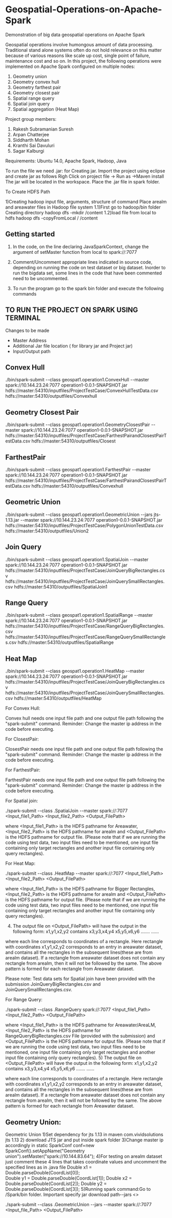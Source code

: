 # Geospatial-Operations-on-Apache-Spark
Demonstration of big data geospatial operations on Apache Spark

Geospatial operations involve humongous amount of data processing. Traditional stand alone systems often do not hold relevance on this matter because of various reasons like scale up cost, single point of failure, maintenance cost and so on. In this project, the following operations were implemented on Apache Spark configured on multiple nodes:

1) Geometry union
2) Geometry convex hull
3) Geometry farthest pair
4) Geometry closest pair
5) Spatial range query
6) Spatial join query
7) Spatial aggregation (Heat Map)

Project group members:

1) Rakesh Subramanian Suresh 
2) Arpan Chatterjee 
3) Siddharth Mohan
4) Kranthi Sai Davuluri
5) Sagar Kalburgi

Requirements:
Ubuntu 14.0, Apache Spark, Hadoop, Java

To run the file we need .jar:
for Creating jar. Import the project using eclipse and create jar as follows
Righ Click on project file -> Run as ->Maven install
The jar will be located in the workspace. Place the .jar file in spark folder.

To Create HDFS Path

1)Creating hadoop input file, arguments, structure of command
Place arealm and areawater files in Hadoop file system
1.1)First go to hadoop/bin folder
Creating directory
hadoop dfs -mkdir /content
1.2)load file from local to hdfs
hadoop dfs -copyFromLocal /<File path> /content



Getting started
-----------------------------------

1) In the code, on the line declaring JavaSparkContext, change the argument of setMaster function from local to spark://<Master IP address>:7077

2) Comment/Uncomment appropriate lines indicated in source code, depending on running the code on test dataset or big dataset.
    Inorder to run the bigdata set, some lines in the code that have been commented need to be uncommented.

3) To run the program go to the spark bin folder and execute the following commands


TO RUN THE PROJECT ON SPARK USING TERMINAL
--------------------------------------------


Changes to be made 
- Master Address
- Additional Jar file location ( for library jar and Project jar) 
- Input/Output path

Convex Hull
---------------------

./bin/spark-submit --class geospat1.operation1.ConvexHull  --master spark://10.144.23.24:7077 operation1-0.0.1-SNAPSHOT.jar hdfs://master:54310/inputfiles/ProjectTestCase/ConvexHullTestData.csv hdfs://master:54310/outputfiles/Convexhull




Geometry Closest Pair
----------------------
./bin/spark-submit --class geospat1.operation1.GeometryClosestPair --master spark://10.144.23.24:7077 operation1-0.0.1-SNAPSHOT.jar hdfs://master:54310/inputfiles/ProjectTestCase/FarthestPairandClosestPairTestData.csv hdfs://master:54310/outputfiles/Closest


FarthestPair
--------------

./bin/spark-submit --class geospat1.operation1.FarthestPair --master spark://10.144.23.24:7077 operation1-0.0.1-SNAPSHOT.jar hdfs://master:54310/inputfiles/ProjectTestCase/FarthestPairandClosestPairTestData.csv hdfs://master:54310/outputfiles/Convexhull



Geometric Union
-----------------

./bin/spark-submit --class geospat1.operation1.GeometricUnion --jars jts-1.13.jar --master spark://10.144.23.24:7077 operation1-0.0.1-SNAPSHOT.jar hdfs://master:54310/inputfiles/ProjectTestCase/PolygonUnionTestData.csv hdfs://master:54310/outputfiles/Union2



Join Query
--------------------
./bin/spark-submit --class geospat1.operation1.SpatialJoin --master spark://10.144.23.24:7077 operation1-0.0.1-SNAPSHOT.jar hdfs://master:54310/inputfiles/ProjectTestCase/JoinQueryBigRectangles.csv hdfs://master:54310/inputfiles/ProjectTestCase/JoinQuerySmallRectangles.csv hdfs://master:54310/outputfiles/SpatialJoin1


Range Query
------------

./bin/spark-submit --class geospat1.operation1.SpatialRange --master spark://10.144.23.24:7077 operation1-0.0.1-SNAPSHOT.jar hdfs://master:54310/inputfiles/ProjectTestCase/RangeQueryBigRectangles.csv hdfs://master:54310/inputfiles/ProjectTestCase/RangeQuerySmallRectangles.csv hdfs://master:54310/outputfiles/SpatialRange

Heat Map
------------
./bin/spark-submit --class geospat1.operation1.HeatMap --master spark://10.144.23.24:7077 operation1-0.0.1-SNAPSHOT.jar hdfs://master:54310/inputfiles/ProjectTestCase/JoinQueryBigRectangles.csv hdfs://master:54310/inputfiles/ProjectTestCase/JoinQuerySmallRectangles.csv hdfs://master:54310/outputfiles/HeatMap


For Convex Hull:

Convex hull needs one input file path and one output file path following the "spark-submit" command.
Reminder: Change the master ip address in the code before executing.


For ClosestPair:

ClosestPair needs one input file path and one output file path following the "spark-submit" command.
Reminder: Change the master ip address in the code before executing.

For FarthestPair:

FarthestPair needs one input file path and one output file path following the "spark-submit" command.
Reminder: Change the master ip address in the code before executing.

For Spatial join:


./spark-submit --class <package>.SpatialJoin --master spark://<masterIp>:7077 <Input_file1_Path> <Input_file2_Path> <Output_FilePath>

where <Input_file1_Path> is the HDFS pathname for Areawater, <Input_file2_Path> is the HDFS pathname for arealm and <Output_FilePath> is the HDFS pathname for output file. (Please note that if we are running the code using test data, two input files need to be mentioned, one input file containing only target rectangles and another input file containing only query rectangles).


For Heat Map:


./spark-submit --class <package>.HeatMap --master spark://<masterIp>:7077 <Input_file1_Path> <Input_file2_Path> <Output_FilePath>

where <Input_file1_Path> is the HDFS pathname for Bigger Rectangles, <Input_file2_Path> is the HDFS pathname for arealm and <Output_FilePath> is the HDFS pathname for output file. (Please note that if we are running the code using test data, two input files need to be mentioned, one input file containing only target rectangles and another input file containing only query rectangles).

4) The output file on <Output_FilePath> will have the output in the following form:
x1,y1,x2,y2 contains 
x3,y3,x4,y4
x5,y5,x6,y6
.......
......

where each line corresponds to coordinates of a rectangle. Here rectangle with coordinates x1,y1,x2,y2 corresponds to an entry in areawater dataset, and contains all the rectangles in the subsequent lines(these are from arealm dataset). If a rectangle from areawater dataset does not contain any rectangle from arealm, then it will not be followed by the same. The above pattern is formed for each rectangle from Areawater dataset.

Please note: Test data sets for Spatial join have been provided with the submission JoinQueryBigRectangles.csv and JoinQuerySmallRectangles.csv.


For Range Query:


./spark-submit --class <package>.RangeQuery spark://<masterIp>:7077 <Input_file1_Path> <Input_file2_Path> <Output_FilePath>

where <Input_file1_Path> is the HDFS pathname for Areawater/AreaLM, <Input_file2_Path> is the HDFS pathname for RangeQueryBigRectangles.csv File (provided with the submission) and <Output_FilePath> is the HDFS pathname for output file. (Please note that if we are running the code using test data, two input files need to be mentioned, one input file containing only target rectangles and another input file containing only query rectangles).
5) The output file on <Output_FilePath> will have the output in the following form:
x1,y1,x2,y2 contains 
x3,y3,x4,y4
x5,y5,x6,y6
.......
......

where each line corresponds to coordinates of a rectangle. Here rectangle with coordinates x1,y1,x2,y2 corresponds to an entry in areawater dataset, and contains all the rectangles in the subsequent lines(these are from arealm dataset). If a rectangle from areawater dataset does not contain any rectangle from arealm, then it will not be followed by the same. The above pattern is formed for each rectangle from Areawater dataset.


Geometry Union:
--------------

Geometric Union
1)Set dependency for jts 1.13 in maven
    <dependency>
    	<groupId>com.vividsolutions</groupId>
    	<artifactId>jts</artifactId>
    	<version>1.13</version>
    </dependency>
2) download JTS jar and put  inside spark folder
3)Change master ip accordingly in
static SparkConf conf=new SparkConf().setAppName("Geometry union").setMaster("spark://10.144.83.64");
4)For testing on arealm dataset just comment these 4 lines that takes coordinate values and uncomment the specified lines as in .java file
                                                                        Double x1 = Double.parseDouble(CoordList[0]);                        
                                                                        Double y1 = Double.parseDouble(CoordList[1]);
                                                                        Double x2 = Double.parseDouble(CoordList[2]);
                                                                        Double y2 = Double.parseDouble(CoordList[3]);
5)Running spark command:Go to /Spark/bin folder. Important specify jar download path--jars <>

./spark-submit --class <package>.GeometricUnion --jars <JTS download path> --master spark://<masterIp>:7077 <ProjectjarPath> <Input_file_Path> <Output_FilePath>


